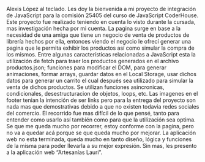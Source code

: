 Alexis López al teclado. Les doy la bienvenida a mi proyecto de integración de JavaScript para la comisión 25405 del curso de JavaScript CoderHouse. Este proyecto fue realizado teniendo en cuenta lo visto durante la cursada, mas investigación hecha por mi cuenta.
La pagina surge en base a la necesidad de una amiga que tiene un negocio de venta de productos de librería hechos por ella, entonces viendo el negocio le ofrecí generar una pagina que le permita exhibir los productos así como simular la compra de los mismos. Entre algunas características relacionadas a JavaScript esta la utilización de fetch para traer los productos generados en el archivo productos.json; funciones para modificar el DOM, para generar animaciones, formar arrays, guardar datos en el Local Storage, usar dichos datos para generar un carrito el cual después sea utilizado para simular la venta de dichos productos. Se utilizan funciones asincronicas, condicionales, desestructuracion de objetos, loops, etc. Las imagenes en el footer tenian la intención de ser links pero para la entrega del proyecto son nada mas que demostrativas debido a que no existen todavia redes sociales del comercio.
El recorrido fue mas difícil de lo que pensé, tanto para entender como usarlo así también como para que la utilización sea optima. Se que me queda mucho por recorrer, estoy conforme con la pagina, pero no va a quedar acá porque se que queda mucho por mejorar. La aplicación web no esta terminada, queda mucho en tanto diseño, lógica y funciones de la misma para poder llevarla a su mejor expresión.
Sin mas, les presento a la aplicación web “Artesanías Lauri”.